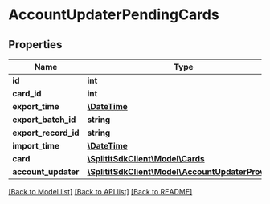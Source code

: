 # AccountUpdaterPendingCards

## Properties
Name | Type | Description | Notes
------------ | ------------- | ------------- | -------------
**id** | **int** |  | 
**card_id** | **int** |  | 
**export_time** | [**\DateTime**](\DateTime.md) |  | [optional] 
**export_batch_id** | **string** |  | [optional] 
**export_record_id** | **string** |  | [optional] 
**import_time** | [**\DateTime**](\DateTime.md) |  | [optional] 
**card** | [**\SplititSdkClient\Model\Cards**](Cards.md) |  | [optional] 
**account_updater** | [**\SplititSdkClient\Model\AccountUpdaterProvider**](AccountUpdaterProvider.md) |  | 

[[Back to Model list]](../README.md#documentation-for-models) [[Back to API list]](../README.md#documentation-for-api-endpoints) [[Back to README]](../README.md)


